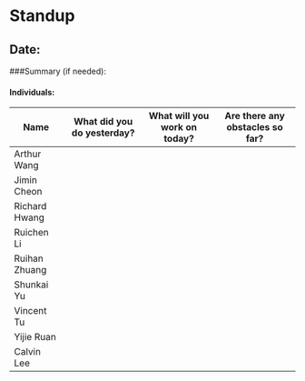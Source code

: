 # Standup 
## Date: 

###Summary (if needed):


#### Individuals:

| Name | What did you do yesterday? | What will you work on today? | Are there any obstacles so far?|
|-------|-------|-----|-------|
|Arthur Wang|  |  |  |
|Jimin Cheon|  |  |  |
|Richard Hwang|  |  |  |
|Ruichen Li|  |  |  |
|Ruihan Zhuang|  |  |  |
|Shunkai Yu|  |  |  |
|Vincent Tu|  |  |  |
|Yijie Ruan|  |  |  |
|Calvin Lee|  |  |  |
